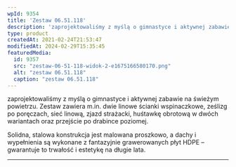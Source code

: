 ```yaml
---
wpId: 9354
title: 'Zestaw 06.51.118'
description: 'zaprojektowaliśmy z myślą o gimnastyce i aktywnej zabawie na świeżym powietrzu. Zestaw zawiera m.in. dwie linowe ścianki wspinaczkowe, ześlizg po poręczach, sieć linową, zjazd strażacki, huśtawkę obrotową w dwóch wariantach oraz przejście po drabince poziomej. Solidna, stalowa konstrukcja jest malowana proszkowo, a dachy i wypełnienia są wykonane z fantazyjnie grawerowanych płyt HDPE – gwarantuje to ...'
type: product
createdAt: 2021-02-24T21:53:47
modifiedAt: 2024-02-29T15:35:45
featuredMedia:
  id: 9357
  src: "zestaw-06-51-118-widok-2-e1675166580170.png"
  alt: "zestaw 06.51.118"
  caption: "zestaw 06.51.118"
---
```



zaprojektowaliśmy z myślą o gimnastyce i aktywnej zabawie na świeżym powietrzu. Zestaw zawiera m.in. dwie linowe ścianki wspinaczkowe, ześlizg po poręczach, sieć linową, zjazd strażacki, huśtawkę obrotową w dwóch wariantach oraz przejście po drabince poziomej.

Solidna, stalowa konstrukcja jest malowana proszkowo, a dachy i wypełnienia są wykonane z fantazyjnie grawerowanych płyt HDPE – gwarantuje to trwałość i estetykę na długie lata.

* * *